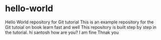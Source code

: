# hello-world
Hello World repository for Git tutorial
This is an example repository for the Git tutoial on book
learn fast and well
This repository is built step by step in the tutorial.
hi santosh how are you?
I am fine Thnak you
